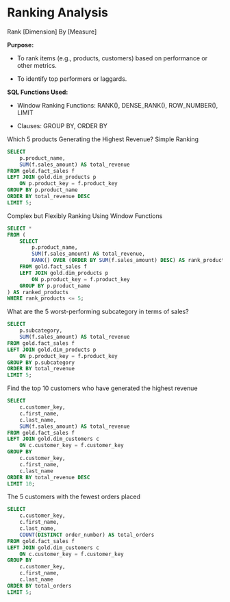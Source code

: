 # Ranking Analysis

Rank [Dimension] By [Measure]

**Purpose:**

- To rank items (e.g., products, customers) based on performance or other metrics.

- To identify top performers or laggards.

**SQL Functions Used:**

- Window Ranking Functions: RANK(), DENSE_RANK(), ROW_NUMBER(), LIMIT

- Clauses: GROUP BY, ORDER BY

Which 5 products Generating the Highest Revenue?
Simple Ranking
```sql
SELECT 
    p.product_name,
    SUM(f.sales_amount) AS total_revenue
FROM gold.fact_sales f
LEFT JOIN gold.dim_products p
    ON p.product_key = f.product_key
GROUP BY p.product_name
ORDER BY total_revenue DESC
LIMIT 5;
```
Complex but Flexibly Ranking Using Window Functions
```sql
SELECT *
FROM (
    SELECT
        p.product_name,
        SUM(f.sales_amount) AS total_revenue,
        RANK() OVER (ORDER BY SUM(f.sales_amount) DESC) AS rank_products
    FROM gold.fact_sales f
    LEFT JOIN gold.dim_products p
        ON p.product_key = f.product_key
    GROUP BY p.product_name
) AS ranked_products
WHERE rank_products <= 5;
```
What are the 5 worst-performing subcategory in terms of sales?
```sql
SELECT 
    p.subcategory,
    SUM(f.sales_amount) AS total_revenue
FROM gold.fact_sales f
LEFT JOIN gold.dim_products p
    ON p.product_key = f.product_key
GROUP BY p.subcategory
ORDER BY total_revenue
LIMIT 5;
```
Find the top 10 customers who have generated the highest revenue
```sql
SELECT 
    c.customer_key,
    c.first_name,
    c.last_name,
    SUM(f.sales_amount) AS total_revenue
FROM gold.fact_sales f
LEFT JOIN gold.dim_customers c
    ON c.customer_key = f.customer_key
GROUP BY 
    c.customer_key,
    c.first_name,
    c.last_name
ORDER BY total_revenue DESC
LIMIT 10;
```
The 5 customers with the fewest orders placed
```sql
SELECT 
    c.customer_key,
    c.first_name,
    c.last_name,
    COUNT(DISTINCT order_number) AS total_orders
FROM gold.fact_sales f
LEFT JOIN gold.dim_customers c
    ON c.customer_key = f.customer_key
GROUP BY 
    c.customer_key,
    c.first_name,
    c.last_name
ORDER BY total_orders
LIMIT 5;
```
